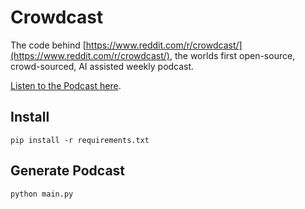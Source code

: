 # Crowdcast

The code behind [https://www.reddit.com/r/crowdcast/](https://www.reddit.com/r/crowdcast/), the worlds first open-source, crowd-sourced, AI assisted weekly podcast.

[Listen to the Podcast here](https://www.buzzsprout.com/2188164/share).

## Install

```commandline
pip install -r requirements.txt
```

## Generate Podcast

```commandline
python main.py
```
